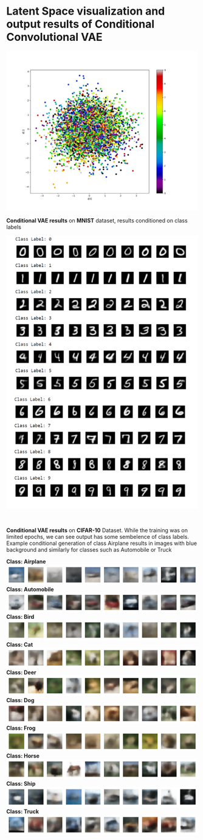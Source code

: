 # Latent Space visualization and output results of Conditional Convolutional VAE

![image](https://github.com/Shiva18A/Variational-Autoencoder-Family/blob/main/imgs/scatter_plot_cond_vae.jpg?raw=true "Latent Space")


**Conditional VAE results** on **MNIST** dataset, results conditioned on class labels

![image](https://github.com/Shiva18A/Variational-Autoencoder-Family/blob/main/Conditional_VAEs/Conditional_VAE_CIFAR-10/img_out/output_cond_vae1.png?raw=true "results")

<br>

**Conditional VAE results** on **CIFAR-10** Dataset. While the training was on limited epochs, we can see output has some sembelence of class labels. Example conditional generation of class Airplane results in images with blue background and similarly for classes such as Automobile or Truck

**Class: Airplane**
![image](https://github.com/Shiva18A/Variational-Autoencoder-Family/blob/main/Conditional_VAEs/Conditional_VAE_CIFAR-10/img_out/Class_Airplane.png?raw=true "results")
**Class: Automobile**
![image](https://github.com/Shiva18A/Variational-Autoencoder-Family/blob/main/Conditional_VAEs/Conditional_VAE_CIFAR-10/img_out/Class_Automobile.png?raw=true "results")
**Class: Bird**
![image](https://github.com/Shiva18A/Variational-Autoencoder-Family/blob/main/Conditional_VAEs/Conditional_VAE_CIFAR-10/img_out/Class_Bird.png?raw=true "results")
**Class: Cat**
![image](https://github.com/Shiva18A/Variational-Autoencoder-Family/blob/main/Conditional_VAEs/Conditional_VAE_CIFAR-10/img_out/Class_Cat.png?raw=true "results")
**Class: Deer**
![image](https://github.com/Shiva18A/Variational-Autoencoder-Family/blob/main/Conditional_VAEs/Conditional_VAE_CIFAR-10/img_out/Class_Deer.png?raw=true "results")
**Class: Dog**
![image](https://github.com/Shiva18A/Variational-Autoencoder-Family/blob/main/Conditional_VAEs/Conditional_VAE_CIFAR-10/img_out/Class_Dog.png?raw=true "results")
**Class: Frog**
![image](https://github.com/Shiva18A/Variational-Autoencoder-Family/blob/main/Conditional_VAEs/Conditional_VAE_CIFAR-10/img_out/Class_Frog.png?raw=true "results")
**Class: Horse**
![image](https://github.com/Shiva18A/Variational-Autoencoder-Family/blob/main/Conditional_VAEs/Conditional_VAE_CIFAR-10/img_out/Class_Horse.png?raw=true "results")
**Class: Ship**
![image](https://github.com/Shiva18A/Variational-Autoencoder-Family/blob/main/Conditional_VAEs/Conditional_VAE_CIFAR-10/img_out/Class_Ship.png?raw=true "results")
**Class: Truck**
![image](https://github.com/Shiva18A/Variational-Autoencoder-Family/blob/main/Conditional_VAEs/Conditional_VAE_CIFAR-10/img_out/Class_Truck.png?raw=true "results")
